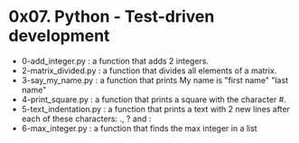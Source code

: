 # 0x07. Python - Test-driven development

* 0-add_integer.py : a function that adds 2 integers.
* 2-matrix_divided.py : a function that divides all elements of a matrix.
* 3-say_my_name.py : a function that prints My name is "first name" "last name"
* 4-print_square.py : a function that prints a square with the character #.
* 5-text_indentation.py : a function that prints a text with 2 new lines after each of these characters: ., ? and :
* 6-max_integer.py : a function that finds the max integer in a list